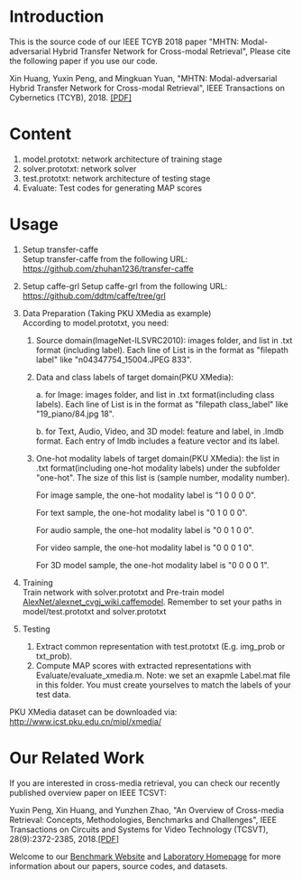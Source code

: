# Introduction
This is the source code of our IEEE TCYB 2018 paper "MHTN: Modal-adversarial Hybrid Transfer Network for Cross-modal Retrieval", Please cite the following paper if you use our code.

Xin Huang, Yuxin Peng, and Mingkuan Yuan, "MHTN: Modal-adversarial Hybrid Transfer Network for Cross-modal Retrieval", IEEE Transactions on Cybernetics (TCYB), 2018. [[PDF]](http://59.108.48.34/tiki/download_paper.php?fileId=201828)

# Content
1. model.prototxt: network architecture of training stage
2. solver.prototxt: network solver
3. test.prototxt: network architecture of testing stage
4. Evaluate: Test codes for generating MAP scores


# Usage
1. Setup transfer-caffe  
Setup transfer-caffe from the following URL: https://github.com/zhuhan1236/transfer-caffe

2. Setup caffe-grl
Setup caffe-grl from the following URL: https://github.com/ddtm/caffe/tree/grl

3. Data Preparation (Taking PKU XMedia as example)  
   According to model.prototxt, you need:
   1. Source domain(ImageNet-ILSVRC2010): images folder, and list in .txt format (including label). Each line of List is in the format as "filepath label" like "n04347754_15004.JPEG 833".
   2. Data and class labels of target domain(PKU XMedia):
   
      a. for Image: images folder, and list in .txt format(including class labels). Each line of List is in the format as "filepath class_label" like "19_piano/84.jpg 18".

      b. for Text, Audio, Video, and 3D model: feature and label, in .lmdb format. Each entry of lmdb includes a feature vector and its label.
   3. One-hot modality labels of target domain(PKU XMedia): the list in .txt format(including one-hot modality labels) under the subfolder "one-hot". The size of this list is (sample number, modality number).
   
      For image sample, the one-hot modality label is "1 0 0 0 0".

      For text sample, the one-hot modality label is "0 1 0 0 0".

      For audio sample, the one-hot modality label is "0 0 1 0 0".

      For video sample, the one-hot modality label is "0 0 0 1 0".

      For 3D model sample, the one-hot modality label is "0 0 0 0 1".

4. Training  
 Train network with solver.prototxt and Pre-train model [AlexNet/alexnet_cvgj_wiki.caffemodel](http://www.icst.pku.edu.cn/mipl/tiki-download_file.php?fileId=1005). Remember to set your paths in model/test.prototxt and solver.prototxt

5. Testing  
   1. Extract common representation with test.prototxt (E.g. img_prob or txt_prob).  
   2. Compute MAP scores with extracted representations with Evaluate/evaluate_xmedia.m. Note: we set an exapmle Label.mat file in this folder. You must create yourselves to match the labels of your test data.

PKU XMedia dataset can be downloaded via: http://www.icst.pku.edu.cn/mipl/xmedia/


# Our Related Work
If you are interested in cross-media retrieval, you can check our recently published overview paper on IEEE TCSVT:

Yuxin Peng, Xin Huang, and Yunzhen Zhao, "An Overview of Cross-media Retrieval: Concepts, Methodologies, Benchmarks and Challenges", IEEE Transactions on Circuits and Systems for Video Technology (TCSVT), 28(9):2372-2385, 2018.[[PDF]](http://www.icst.pku.edu.cn/mipl/tiki-download_file.php?fileId=376)

Welcome to our [Benchmark Website](http://www.icst.pku.edu.cn/mipl/xmedia) and [Laboratory Homepage](http://www.icst.pku.edu.cn/mipl) for more information about our papers, source codes, and datasets.

